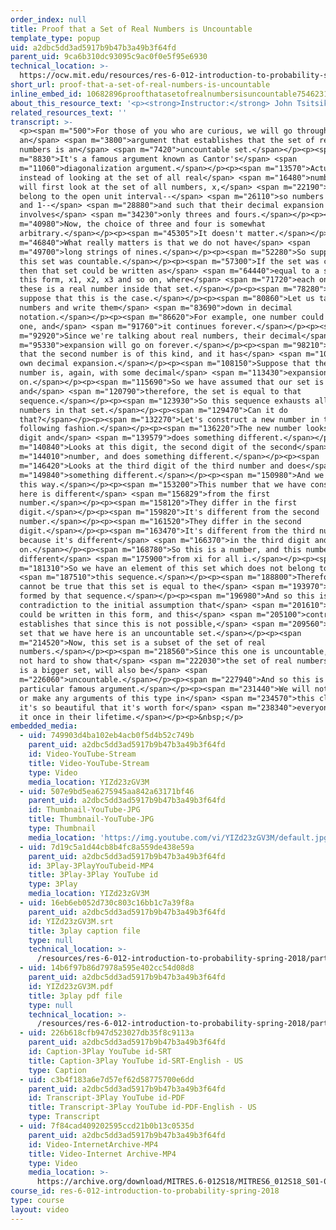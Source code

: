 ```yaml
---
order_index: null
title: Proof that a Set of Real Numbers is Uncountable
template_type: popup
uid: a2dbc5dd3ad5917b9b47b3a49b3f64fd
parent_uid: 9ca6b310dc93095c9ac0f0e5f95e6930
technical_location: >-
  https://ocw.mit.edu/resources/res-6-012-introduction-to-probability-spring-2018/part-i-the-fundamentals/proof-that-a-set-of-real-numbers-is-uncountable
short_url: proof-that-a-set-of-real-numbers-is-uncountable
inline_embed_id: 10682896proofthatasetofrealnumbersisuncountable75462310
about_this_resource_text: '<p><strong>Instructor:</strong> John Tsitsiklis</p>'
related_resources_text: ''
transcript: >-
  <p><span m="500">For those of you who are curious, we will go through
  an</span> <span m="3800">argument that establishes that the set of real
  numbers is an</span> <span m="7420">uncountable set.</span></p><p><span
  m="8830">It's a famous argument known as Cantor's</span> <span
  m="11060">diagonalization argument.</span></p><p><span m="13570">Actually,
  instead of looking at the set of all real</span> <span m="16480">numbers, we
  will first look at the set of all numbers, x,</span> <span m="22190">that
  belong to the open unit interval--</span> <span m="26110">so numbers between 0
  and 1--</span> <span m="28880">and such that their decimal expansion
  involves</span> <span m="34230">only threes and fours.</span></p><p><span
  m="40980">Now, the choice of three and four is somewhat
  arbitrary.</span></p><p><span m="45305">It doesn't matter.</span></p><p><span
  m="46840">What really matters is that we do not have</span> <span
  m="49700">long strings of nines.</span></p><p><span m="52280">So suppose that
  this set was countable.</span></p><p><span m="57300">If the set was countable,
  then that set could be written as</span> <span m="64440">equal to a set of
  this form, x1, x2, x3 and so on, where</span> <span m="71720">each one of
  these is a real number inside that set.</span></p><p><span m="78280">Now,
  suppose that this is the case.</span></p><p><span m="80860">Let us take those
  numbers and write them</span> <span m="83690">down in decimal
  notation.</span></p><p><span m="86620">For example, one number could be this
  one, and</span> <span m="91760">it continues forever.</span></p><p><span
  m="92920">Since we're talking about real numbers, their decimal</span> <span
  m="95330">expansion will go on forever.</span></p><p><span m="98210">Suppose
  that the second number is of this kind, and it has</span> <span m="103979">its
  own decimal expansion.</span></p><p><span m="108150">Suppose that the third
  number is, again, with some decimal</span> <span m="113430">expansion and so
  on.</span></p><p><span m="115690">So we have assumed that our set is countable
  and</span> <span m="120790">therefore, the set is equal to that
  sequence.</span></p><p><span m="123930">So this sequence exhausts all the
  numbers in that set.</span></p><p><span m="129470">Can it do
  that?</span></p><p><span m="132270">Let's construct a new number in the
  following fashion.</span></p><p><span m="136220">The new number looks at this
  digit and</span> <span m="139579">does something different.</span></p><p><span
  m="140840">Looks at this digit, the second digit of the second</span> <span
  m="144010">number, and does something different.</span></p><p><span
  m="146420">Looks at the third digit of the third number and does</span> <span
  m="149840">something different.</span></p><p><span m="150980">And we continue
  this way.</span></p><p><span m="153200">This number that we have constructed
  here is different</span> <span m="156829">from the first
  number.</span></p><p><span m="158120">They differ in the first
  digit.</span></p><p><span m="159820">It's different from the second
  number.</span></p><p><span m="161520">They differ in the second
  digit.</span></p><p><span m="163470">It's different from the third number
  because it's different</span> <span m="166370">in the third digit and so
  on.</span></p><p><span m="168780">So this is a number, and this number is
  different</span> <span m="175900">from xi for all i.</span></p><p><span
  m="181310">So we have an element of this set which does not belong to</span>
  <span m="187510">this sequence.</span></p><p><span m="188800">Therefore, it
  cannot be true that this set is equal to the</span> <span m="193970">set
  formed by that sequence.</span></p><p><span m="196980">And so this is a
  contradiction to the initial assumption that</span> <span m="201610">this set
  could be written in this form, and this</span> <span m="205100">contradiction
  establishes that since this is not possible,</span> <span m="209560">that the
  set that we have here is an uncountable set.</span></p><p><span
  m="214520">Now, this set is a subset of the set of real
  numbers.</span></p><p><span m="218560">Since this one is uncountable, it is
  not hard to show that</span> <span m="222030">the set of real numbers, which
  is a bigger set, will also be</span> <span
  m="226060">uncountable.</span></p><p><span m="227940">And so this is this
  particular famous argument.</span></p><p><span m="231440">We will not need it
  or make any arguments of this type in</span> <span m="234570">this class, but
  it's so beautiful that it's worth for</span> <span m="238340">everyone to see
  it once in their lifetime.</span></p><p>&nbsp;</p>
embedded_media:
  - uid: 749903d4ba102eb4acb0f5d4b52c749b
    parent_uid: a2dbc5dd3ad5917b9b47b3a49b3f64fd
    id: Video-YouTube-Stream
    title: Video-YouTube-Stream
    type: Video
    media_location: YIZd23zGV3M
  - uid: 507e9bd5ea6275945aa842a63171bf46
    parent_uid: a2dbc5dd3ad5917b9b47b3a49b3f64fd
    id: Thumbnail-YouTube-JPG
    title: Thumbnail-YouTube-JPG
    type: Thumbnail
    media_location: 'https://img.youtube.com/vi/YIZd23zGV3M/default.jpg'
  - uid: 7d19c5a1d44cb8b4fc8a559de438e59a
    parent_uid: a2dbc5dd3ad5917b9b47b3a49b3f64fd
    id: 3Play-3PlayYouTubeid-MP4
    title: 3Play-3Play YouTube id
    type: 3Play
    media_location: YIZd23zGV3M
  - uid: 16eb6eb052d730c803c16bb1c7a39f8a
    parent_uid: a2dbc5dd3ad5917b9b47b3a49b3f64fd
    id: YIZd23zGV3M.srt
    title: 3play caption file
    type: null
    technical_location: >-
      /resources/res-6-012-introduction-to-probability-spring-2018/part-i-the-fundamentals/proof-that-a-set-of-real-numbers-is-uncountable/YIZd23zGV3M.srt
  - uid: 14b6f97b86d7978a595e402cc54d08d8
    parent_uid: a2dbc5dd3ad5917b9b47b3a49b3f64fd
    id: YIZd23zGV3M.pdf
    title: 3play pdf file
    type: null
    technical_location: >-
      /resources/res-6-012-introduction-to-probability-spring-2018/part-i-the-fundamentals/proof-that-a-set-of-real-numbers-is-uncountable/YIZd23zGV3M.pdf
  - uid: 226b618cfb947d523027db35f8c9113a
    parent_uid: a2dbc5dd3ad5917b9b47b3a49b3f64fd
    id: Caption-3Play YouTube id-SRT
    title: Caption-3Play YouTube id-SRT-English - US
    type: Caption
  - uid: c3b4f183a6e7d57ef62d58775700e6dd
    parent_uid: a2dbc5dd3ad5917b9b47b3a49b3f64fd
    id: Transcript-3Play YouTube id-PDF
    title: Transcript-3Play YouTube id-PDF-English - US
    type: Transcript
  - uid: 7f84cad409202595ccd21b0b13c0535d
    parent_uid: a2dbc5dd3ad5917b9b47b3a49b3f64fd
    id: Video-InternetArchive-MP4
    title: Video-Internet Archive-MP4
    type: Video
    media_location: >-
      https://archive.org/download/MITRES.6-012S18/MITRES6_012S18_S01-09_300k.mp4
course_id: res-6-012-introduction-to-probability-spring-2018
type: course
layout: video
---
```

